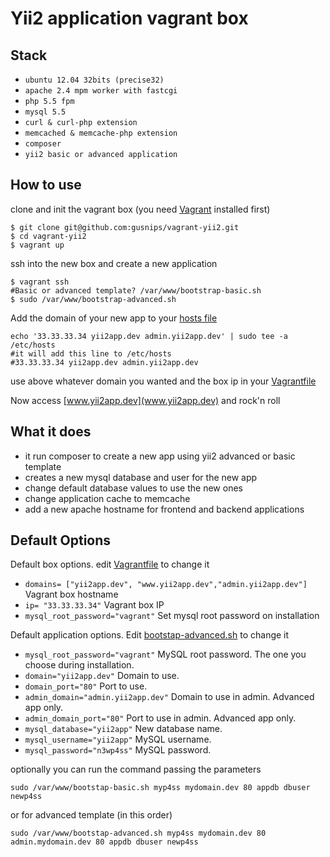 # Yii2 application vagrant box

## Stack
+ `ubuntu 12.04 32bits (precise32)`
+ `apache 2.4 mpm worker with fastcgi`
+ `php 5.5 fpm`
+ `mysql 5.5`
+ `curl & curl-php extension`
+ `memcached & memcache-php extension`
+ `composer`
+ `yii2 basic or advanced application`

## How to use

clone and init the vagrant box (you need [Vagrant](http://www.vagrantup.com/) installed first)

```shell
$ git clone git@github.com:gusnips/vagrant-yii2.git
$ cd vagrant-yii2
$ vagrant up
```

ssh into the new box and create a new application

```shell
$ vagrant ssh
#Basic or advanced template? /var/www/bootstrap-basic.sh
$ sudo /var/www/bootstrap-advanced.sh
```

Add the domain of your new app to your [hosts file](http://www.howtogeek.com/howto/27350/beginner-geek-how-to-edit-your-hosts-file/)
```
echo '33.33.33.34 yii2app.dev admin.yii2app.dev' | sudo tee -a /etc/hosts
#it will add this line to /etc/hosts
#33.33.33.34 yii2app.dev admin.yii2app.dev
```

use above whatever domain you wanted and the box ip in your [Vagrantfile](https://github.com/gusnips/vagrant-yii2/blob/master/Vagrantfile)

Now access [www.yii2app.dev](www.yii2app.dev) and rock'n roll

## What it does

+ it run composer to create a new app using yii2 advanced or basic template
+ creates a new mysql database and user for the new app
+ change default database values to use the new ones
+ change application cache to memcache
+ add a new apache hostname for frontend and backend applications

## Default Options

Default box options. edit [Vagrantfile](https://github.com/gusnips/vagrant-yii2/blob/master/Vagrantfile) to change it

- `domains= ["yii2app.dev", "www.yii2app.dev","admin.yii2app.dev"]` Vagrant box hostname
- `ip= "33.33.33.34"` Vagrant box IP
- `mysql_root_password="vagrant"` Set mysql root password on installation

Default application options. Edit [bootstap-advanced.sh](https://github.com/gusnips/vagrant-yii2/blob/master/bootstap-advanced.sh) to change it

- `mysql_root_password="vagrant"` MySQL root password. The one you choose during installation.
- `domain="yii2app.dev"` Domain to use.
- `domain_port="80"` Port to use.
- `admin_domain="admin.yii2app.dev"` Domain to use in admin. Advanced app only.
- `admin_domain_port="80"` Port to use in admin. Advanced app only.
- `mysql_database="yii2app"` New database name.
- `mysql_username="yii2app"` MySQL username.
- `mysql_password="n3wp4ss"` MySQL password.

optionally you can run the command passing the parameters
```shell
sudo /var/www/bootstap-basic.sh myp4ss mydomain.dev 80 appdb dbuser newp4ss
```
or for advanced template (in this order)
```shell
sudo /var/www/bootstap-advanced.sh myp4ss mydomain.dev 80 admin.mydomain.dev 80 appdb dbuser newp4ss
```
